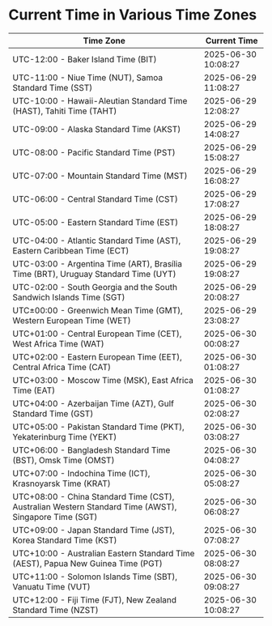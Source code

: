 # Current Time in Various Time Zones

| Time Zone | Current Time |
|-----------|--------------|
| UTC-12:00 - Baker Island Time (BIT) | 2025-06-30 10:08:27 |
| UTC-11:00 - Niue Time (NUT), Samoa Standard Time (SST) | 2025-06-29 11:08:27 |
| UTC-10:00 - Hawaii-Aleutian Standard Time (HAST), Tahiti Time (TAHT) | 2025-06-29 12:08:27 |
| UTC-09:00 - Alaska Standard Time (AKST) | 2025-06-29 14:08:27 |
| UTC-08:00 - Pacific Standard Time (PST) | 2025-06-29 15:08:27 |
| UTC-07:00 - Mountain Standard Time (MST) | 2025-06-29 16:08:27 |
| UTC-06:00 - Central Standard Time (CST) | 2025-06-29 17:08:27 |
| UTC-05:00 - Eastern Standard Time (EST) | 2025-06-29 18:08:27 |
| UTC-04:00 - Atlantic Standard Time (AST), Eastern Caribbean Time (ECT) | 2025-06-29 19:08:27 |
| UTC-03:00 - Argentina Time (ART), Brasília Time (BRT), Uruguay Standard Time (UYT) | 2025-06-29 19:08:27 |
| UTC-02:00 - South Georgia and the South Sandwich Islands Time (SGT) | 2025-06-29 20:08:27 |
| UTC±00:00 - Greenwich Mean Time (GMT), Western European Time (WET) | 2025-06-29 23:08:27 |
| UTC+01:00 - Central European Time (CET), West Africa Time (WAT) | 2025-06-30 00:08:27 |
| UTC+02:00 - Eastern European Time (EET), Central Africa Time (CAT) | 2025-06-30 01:08:27 |
| UTC+03:00 - Moscow Time (MSK), East Africa Time (EAT) | 2025-06-30 01:08:27 |
| UTC+04:00 - Azerbaijan Time (AZT), Gulf Standard Time (GST) | 2025-06-30 02:08:27 |
| UTC+05:00 - Pakistan Standard Time (PKT), Yekaterinburg Time (YEKT) | 2025-06-30 03:08:27 |
| UTC+06:00 - Bangladesh Standard Time (BST), Omsk Time (OMST) | 2025-06-30 04:08:27 |
| UTC+07:00 - Indochina Time (ICT), Krasnoyarsk Time (KRAT) | 2025-06-30 05:08:27 |
| UTC+08:00 - China Standard Time (CST), Australian Western Standard Time (AWST), Singapore Time (SGT) | 2025-06-30 06:08:27 |
| UTC+09:00 - Japan Standard Time (JST), Korea Standard Time (KST) | 2025-06-30 07:08:27 |
| UTC+10:00 - Australian Eastern Standard Time (AEST), Papua New Guinea Time (PGT) | 2025-06-30 08:08:27 |
| UTC+11:00 - Solomon Islands Time (SBT), Vanuatu Time (VUT) | 2025-06-30 09:08:27 |
| UTC+12:00 - Fiji Time (FJT), New Zealand Standard Time (NZST) | 2025-06-30 10:08:27 |
